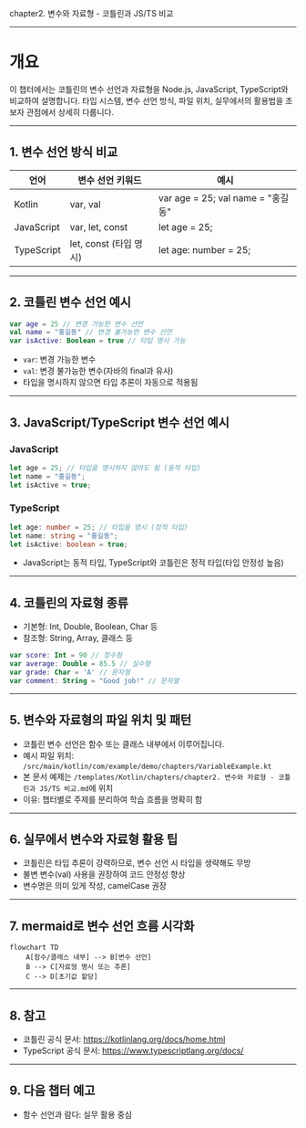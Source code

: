 chapter2. 변수와 자료형 - 코틀린과 JS/TS 비교

---

# 개요

이 챕터에서는 코틀린의 변수 선언과 자료형을 Node.js, JavaScript, TypeScript와 비교하여 설명합니다. 타입 시스템, 변수 선언 방식, 파일 위치, 실무에서의 활용법을 초보자 관점에서 상세히 다룹니다.

---

## 1. 변수 선언 방식 비교

| 언어 | 변수 선언 키워드 | 예시 |
|------|------------------|------|
| Kotlin | var, val | var age = 25; val name = "홍길동" |
| JavaScript | var, let, const | let age = 25; |
| TypeScript | let, const (타입 명시) | let age: number = 25; |

---

## 2. 코틀린 변수 선언 예시

```kotlin
var age = 25 // 변경 가능한 변수 선언
val name = "홍길동" // 변경 불가능한 변수 선언
var isActive: Boolean = true // 타입 명시 가능
```

- `var`: 변경 가능한 변수
- `val`: 변경 불가능한 변수(자바의 final과 유사)
- 타입을 명시하지 않으면 타입 추론이 자동으로 적용됨

---

## 3. JavaScript/TypeScript 변수 선언 예시

### JavaScript
```javascript
let age = 25; // 타입을 명시하지 않아도 됨 (동적 타입)
let name = "홍길동";
let isActive = true;
```

### TypeScript
```typescript
let age: number = 25; // 타입을 명시 (정적 타입)
let name: string = "홍길동";
let isActive: boolean = true;
```

- JavaScript는 동적 타입, TypeScript와 코틀린은 정적 타입(타입 안정성 높음)

---

## 4. 코틀린의 자료형 종류

- 기본형: Int, Double, Boolean, Char 등
- 참조형: String, Array, 클래스 등

```kotlin
var score: Int = 90 // 정수형
var average: Double = 85.5 // 실수형
var grade: Char = 'A' // 문자형
var comment: String = "Good job!" // 문자열
```

---

## 5. 변수와 자료형의 파일 위치 및 패턴

- 코틀린 변수 선언은 함수 또는 클래스 내부에서 이루어집니다.
- 예시 파일 위치: `/src/main/kotlin/com/example/demo/chapters/VariableExample.kt`
- 본 문서 예제는 `/templates/Kotlin/chapters/chapter2. 변수와 자료형 - 코틀린과 JS/TS 비교.md`에 위치
- 이유: 챕터별로 주제를 분리하여 학습 흐름을 명확히 함

---

## 6. 실무에서 변수와 자료형 활용 팁

- 코틀린은 타입 추론이 강력하므로, 변수 선언 시 타입을 생략해도 무방
- 불변 변수(val) 사용을 권장하여 코드 안정성 향상
- 변수명은 의미 있게 작성, camelCase 권장

---

## 7. mermaid로 변수 선언 흐름 시각화

```mermaid
flowchart TD
    A[함수/클래스 내부] --> B[변수 선언]
    B --> C[자료형 명시 또는 추론]
    C --> D[초기값 할당]
```

---

## 8. 참고

- 코틀린 공식 문서: https://kotlinlang.org/docs/home.html
- TypeScript 공식 문서: https://www.typescriptlang.org/docs/

---

## 9. 다음 챕터 예고

- 함수 선언과 람다: 실무 활용 중심

